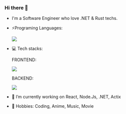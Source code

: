 ### Hi there 👋

- I'm a Software Engineer who love .NET & Rust techs.

- ⚡Programing Languages:
  <p>
    <a href="https://skillicons.dev">
      <img src="https://skillicons.dev/icons?i=typescript,cs,rust,golang" />
    </a>
  </p>

- 💻 Tech stacks:
  <p>
    FRONTEND:
    <p>
      <a href="https://skillicons.dev">
        <img src="https://skillicons.dev/icons?i=react,mui,tailwind" />
      </a>
    </p>
  </p>

  <p>
    BACKEND:
    <p>
      <a href="https://skillicons.dev">
        <img src="https://skillicons.dev/icons?i=nestjs,dotnet,actix,prisma,mongodb,postgres" />
      </a>
    </p>
  </p>

- 🔭 I’m currently working on React, Node.Js, .NET, Actix
- 🙌 Hobbies: Coding, Anime, Music, Movie 

<!--
- 👯 I’m looking to collaborate on ...
- 🤔 I’m looking for help with ...
- 💬 Ask me about ...
- 📫 How to reach me: ...
- 😄 Pronouns: ...
- ⚡ Fun fact: ...
-->

